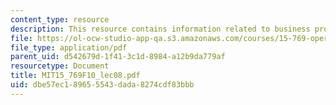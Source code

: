 ```yaml
---
content_type: resource
description: This resource contains information related to business processes.
file: https://ol-ocw-studio-app-qa.s3.amazonaws.com/courses/15-769-operations-strategy-fall-2010/dbe57ec189655543dada8274cdf83bbb_MIT15_769F10_lec08.pdf
file_type: application/pdf
parent_uid: d542679d-1f41-3c1d-8984-a12b9da779af
resourcetype: Document
title: MIT15_769F10_lec08.pdf
uid: dbe57ec1-8965-5543-dada-8274cdf83bbb
---
```

